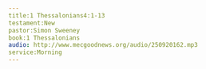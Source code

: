 ```yaml
---
title:1 Thessalonians4:1-13
testament:New
pastor:Simon Sweeney
book:1 Thessalonians
audio: http://www.mecgoodnews.org/audio/250920162.mp3
service:Morning 
---
```

